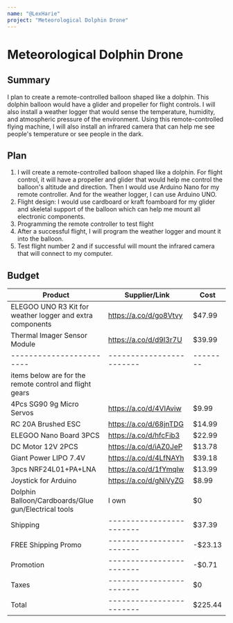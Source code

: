 ```yaml
---
name: "@LexHarie"
project: "Meteorological Dolphin Drone"
---
```


# Meteorological Dolphin Drone

## Summary

I plan to create a remote-controlled balloon shaped like a dolphin. This dolphin balloon would have a glider and propeller for flight controls. I will also install a weather logger that would sense the temperature, humidity, and atmospheric pressure of the environment. Using this remote-controlled flying machine, I will also install an infrared camera that can help me see people's temperature or see people in the dark. 


## Plan

1. I will create a remote-controlled balloon shaped like a dolphin. For flight control, it will have a propeller and glider that would help me control the balloon's altitude and direction. Then I would use Arduino Nano for my remote controller. And for the weather logger, I can use Arduino UNO. 
2. Flight design: I would use cardboard or kraft foamboard for my glider and skeletal support of the balloon which can help me mount all electronic components. 
3. Programming the remote controller to test flight
4. After a successful flight, I will program the weather logger and mount it into the balloon.
5. Test flight number 2 and if successful will mount the infrared camera that will connect to my computer.


## Budget

| Product                            | Supplier/Link                         | Cost       |
| ---------------------------------- | ------------------------------------- | ---------- |
| ELEGOO UNO R3 Kit for weather logger and extra components   | https://a.co/d/go8Vtvy    | $47.99    |
| Thermal Imager Sensor Module             | https://a.co/d/d9I3r7U              | $39.99      | 
|      ------------------------     |   ------------------------   | --------    |
|      items below are for the remote control and flight gears        |
| 4Pcs SG90 9g Micro Servos      | https://a.co/d/4VIAviw	               | $9.99     |
| RC 20A Brushed ESC                  | https://a.co/d/68jnTDG                         | $14.99     |
| ELEGOO Nano Board 3PCS       | https://a.co/d/hfcFib3                  | $22.99      |
| DC Motor 12V 2PCS   	     | https://a.co/d/iAZ0JeP 	                                                  | $13.78      |
| Giant Power LIPO 7.4V                | https://a.co/d/4LfNAYh                                             | $39.18 |
| 3pcs NRF24L01+PA+LNA            | https://a.co/d/1fYmqlw                                            | $13.99      |
| Joystick for Arduino             | https://a.co/d/gNiVyZG                                                   | $8.99      | 
| Dolphin Balloon/Cardboards/Glue gun/Electrical tools        | I own                              | $0      | 
| Shipping				           |      ------------------------                    | $37.39     |
| FREE Shipping Promo                        |         ------------------------           | -$23.13     |
| Promotion                        |               ------------------------                         | -$0.71     |
| Taxes                        |            ------------------------                            | $0     |
| Total                              |                ------------------------                        | 	$225.44 |

